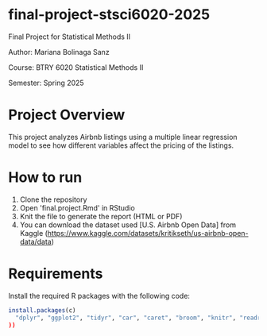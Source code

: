 # final-project-stsci6020-2025
Final Project for Statistical Methods II

Author: Mariana Bolinaga Sanz

Course: BTRY 6020 Statistical Methods II

Semester: Spring 2025

# Project Overview
This project analyzes Airbnb listings using a multiple linear regression model to see how different variables affect the pricing of the listings. 

# How to run
1. Clone the repository
2. Open 'final.project.Rmd' in RStudio
3. Knit the file to generate the report (HTML or PDF)
4. You can download the dataset used [U.S. Airbnb Open Data] from Kaggle (https://www.kaggle.com/datasets/kritikseth/us-airbnb-open-data/data)

# Requirements 
Install the required R packages with the following code:

```r
install.packages(c)
  "dplyr", "ggplot2", "tidyr", "car", "caret", "broom", "knitr", "readr"
))
```
   
